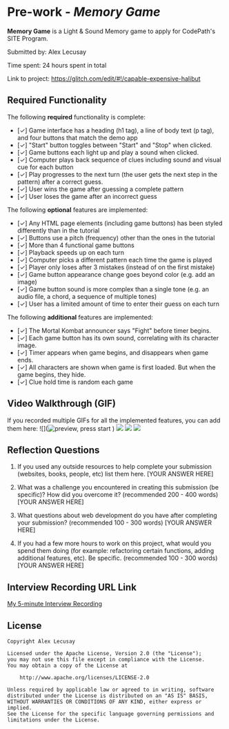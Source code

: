 # Pre-work - *Memory Game*

**Memory Game** is a Light & Sound Memory game to apply for CodePath's SITE Program. 

Submitted by: Alex Lecusay

Time spent: 24 hours spent in total

Link to project: https://glitch.com/edit/#!/capable-expensive-halibut

## Required Functionality

The following **required** functionality is complete:

* [✓] Game interface has a heading (h1 tag), a line of body text (p tag), and four buttons that match the demo app
* [✓] "Start" button toggles between "Start" and "Stop" when clicked. 
* [✓] Game buttons each light up and play a sound when clicked. 
* [✓] Computer plays back sequence of clues including sound and visual cue for each button
* [✓] Play progresses to the next turn (the user gets the next step in the pattern) after a correct guess. 
* [✓] User wins the game after guessing a complete pattern
* [✓] User loses the game after an incorrect guess

The following **optional** features are implemented:

* [✓] Any HTML page elements (including game buttons) has been styled differently than in the tutorial
* [✓] Buttons use a pitch (frequency) other than the ones in the tutorial
* [✓] More than 4 functional game buttons
* [✓] Playback speeds up on each turn
* [✓] Computer picks a different pattern each time the game is played
* [✓] Player only loses after 3 mistakes (instead of on the first mistake)
* [✓] Game button appearance change goes beyond color (e.g. add an image)
* [✓] Game button sound is more complex than a single tone (e.g. an audio file, a chord, a sequence of multiple tones)
* [✓] User has a limited amount of time to enter their guess on each turn

The following **additional** features are implemented:

* [✓] The Mortal Kombat announcer says "Fight" before timer begins.
* [✓] Each game button has its own sound, correlating with its character image.
* [✓] Timer appears when game begins, and disappears when game ends.
* [✓] All characters are shown when game is first loaded. But when the game begins, they hide.
* [✓] Clue hold time is random each game



## Video Walkthrough (GIF)

If you recorded multiple GIFs for all the implemented features, you can add them here:
![](![preview, press start](https://user-images.githubusercontent.com/90231709/156960519-238b269f-0ccd-45f7-a540-92a121bdfc4b.gif)
)
![](![Timer](https://user-images.githubusercontent.com/90231709/156960573-2a4d54d4-ffaf-4ef2-8874-afd2f205af3d.gif)
)
![](![Incorrect](https://user-images.githubusercontent.com/90231709/156960586-74f90e0d-eac1-4e99-b8c5-10a6ad670e7e.gif)
)
![](gif4-link-here)

## Reflection Questions
1. If you used any outside resources to help complete your submission (websites, books, people, etc) list them here. 
[YOUR ANSWER HERE]

2. What was a challenge you encountered in creating this submission (be specific)? How did you overcome it? (recommended 200 - 400 words) 
[YOUR ANSWER HERE]

3. What questions about web development do you have after completing your submission? (recommended 100 - 300 words) 
[YOUR ANSWER HERE]

4. If you had a few more hours to work on this project, what would you spend them doing (for example: refactoring certain functions, adding additional features, etc). Be specific. (recommended 100 - 300 words) 
[YOUR ANSWER HERE]



## Interview Recording URL Link

[My 5-minute Interview Recording](your-link-here)


## License

    Copyright Alex Lecusay

    Licensed under the Apache License, Version 2.0 (the "License");
    you may not use this file except in compliance with the License.
    You may obtain a copy of the License at

        http://www.apache.org/licenses/LICENSE-2.0

    Unless required by applicable law or agreed to in writing, software
    distributed under the License is distributed on an "AS IS" BASIS,
    WITHOUT WARRANTIES OR CONDITIONS OF ANY KIND, either express or implied.
    See the License for the specific language governing permissions and
    limitations under the License.

